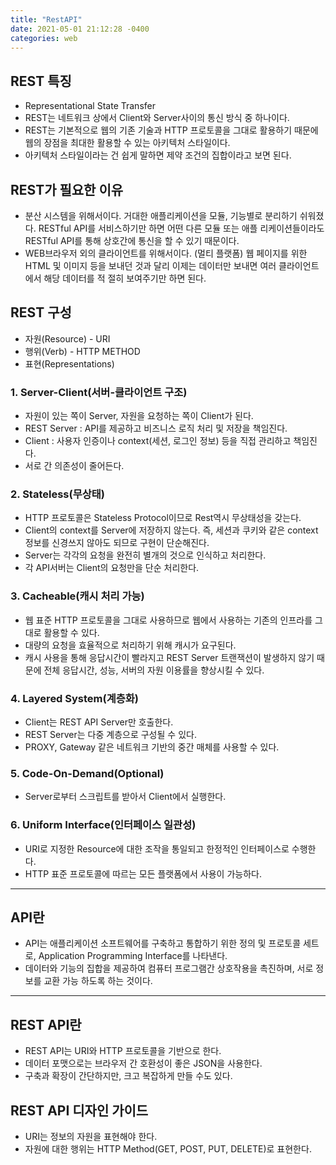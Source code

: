 ```yaml
---
title: "RestAPI"
date: 2021-05-01 21:12:28 -0400
categories: web
---
```



## REST 특징
- Representational State Transfer
- REST는 네트워크 상에서 Client와 Server사이의 통신 방식 중 하나이다.
- REST는 기본적으로 웹의 기존 기술과 HTTP 프로토콜을 그대로 활용하기 때문에 웹의 장점을 최대한 활용할 수 있는 아키텍처 스타일이다.
- 아키텍처 스타일이라는 건 쉽게 말하면 제약 조건의 집합이라고 보면 된다.

## REST가 필요한 이유
- 분산 시스템을 위해서이다.
  거대한 애플리케이션을 모듈, 기능별로 분리하기 쉬워졌다. RESTful API를 서비스하기만 하면 어떤 다른 모듈 또는 애플   리케이션들이라도 RESTful API를 통해 상호간에 통신을 할 수 있기 때문이다. 
- WEB브라우저 외의 클라이언트를 위해서이다. (멀티 플랫폼)
  웹 페이지를 위한 HTML 및 이미지 등을 보내던 것과 달리 이제는 데이터만 보내면 여러 클라이언트에서 해당 데이터를 적   절히 보여주기만 하면 된다.

## REST 구성
- 자원(Resource) - URI
- 행위(Verb) - HTTP METHOD
- 표현(Representations)

### 1. Server-Client(서버-클라이언트 구조)
- 자원이 있는 쪽이 Server, 자원을 요청하는 쪽이 Client가 된다.
- REST Server : API를 제공하고 비즈니스 로직 처리 및 저장을 책임진다.
- Client : 사용자 인증이나 context(세션, 로그인 정보) 등을 직접  관리하고 책임진다.
- 서로 간 의존성이 줄어든다.

### 2. Stateless(무상태)
- HTTP 프로토콜은 Stateless Protocol이므로 Rest역시 무상태성을 갖는다.
- Client의 context를 Server에 저장하지 않는다. 즉, 세션과 쿠키와 같은 context정보를 신경쓰지 않아도 되므로 구현이 단순해진다.
- Server는 각각의 요청을 완전히 별개의 것으로 인식하고 처리한다.
- 각 API서버는 Client의 요청만을 단순 처리한다.

### 3. Cacheable(캐시 처리 가능)
- 웹 표준 HTTP 프로토콜을 그대로 사용하므로 웹에서 사용하는 기존의 인프라를 그대로 활용할 수 있다.
- 대량의 요청을 효율적으로 처리하기 위해 캐시가 요구된다.
- 캐시 사용을 통해 응답시간이 빨라지고 REST Server 트랜잭션이 발생하지 않기 때문에 전체 응답시간, 성능, 서버의 자원 이용률을 향상시킬 수 있다.

### 4. Layered System(계층화)
- Client는 REST API Server만 호출한다.
- REST Server는 다중 계층으로 구성될 수 있다.
- PROXY, Gateway 같은 네트워크 기반의 중간 매체를 사용할 수 있다.

### 5. Code-On-Demand(Optional)
- Server로부터 스크립트를 받아서 Client에서 실행한다.

### 6. Uniform Interface(인터페이스 일관성)
- URI로 지정한 Resource에 대한 조작을 통일되고 한정적인 인터페이스로 수행한다.
- HTTP 표준 프로토콜에 따르는 모든 플랫폼에서 사용이 가능하다.

---

## API란
- API는 애플리케이션 소프트웨어를 구축하고 통합하기 위한 정의 및 프로토콜 세트로, Application Programming Interface를 나타낸다.
- 데이터와 기능의 집합을 제공하여 컴퓨터 프로그램간 상호작용을 촉진하며, 서로 정보를 교환 가능 하도록 하는 것이다.

---

## REST API란

- REST API는 URI와 HTTP 프로토콜을 기반으로 한다. 
- 데이터 포맷으로는 브라우저 간 호환성이 좋은 JSON을 사용한다.
- 구축과 확장이 간단하지만, 크고 복잡하게 만들 수도 있다.

## REST API 디자인 가이드
- URI는 정보의 자원을 표현해야 한다.
- 자원에 대한 행위는 HTTP Method(GET, POST, PUT, DELETE)로 표현한다.
